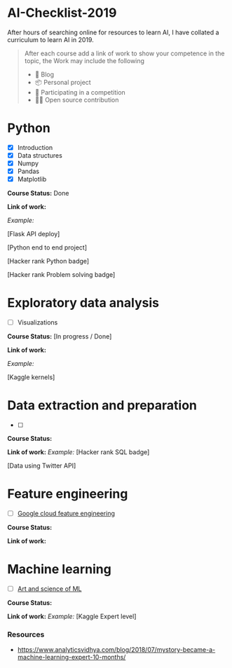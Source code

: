 # AI-Checklist-2019

After hours of searching online for resources to learn AI, I have collated a curriculum to learn AI in 2019. 

> After each course add a link of work to show your competence in the topic, the Work may include the following
>
> - 📑 Blog 
> - 📦 Personal project
> - 🐇 Participating in a competition
> - 👨‍💻 Open source contribution



# Python 

- [X] Introduction
- [x] Data structures
- [x] Numpy
- [x] Pandas
- [x] Matplotlib

**Course Status:**
Done

**Link of work:**

*Example:* 

[Flask API deploy] 

[Python end to end project]

[Hacker rank Python badge]

[Hacker rank Problem solving badge] 



# Exploratory data analysis 

- [ ] Visualizations
  

**Course Status:** [In progress / Done]

**Link of work:**

*Example:* 

[Kaggle kernels] 



# Data extraction and preparation

- [ ] 

**Course Status:**

**Link of work:**
*Example:* [Hacker rank SQL badge]

[Data using Twitter API]



# Feature engineering 

- [ ] [Google cloud feature engineering](https://www.coursera.org/learn/feature-engineering)

**Course Status:**

**Link of work:**



# Machine learning 

- [ ] [Art and science of ML](https://www.coursera.org/learn/art-science-ml)

**Course Status:**

**Link of work:**
*Example:* [Kaggle Expert level]



### Resources

- <https://www.analyticsvidhya.com/blog/2018/07/mystory-became-a-machine-learning-expert-10-months/>
